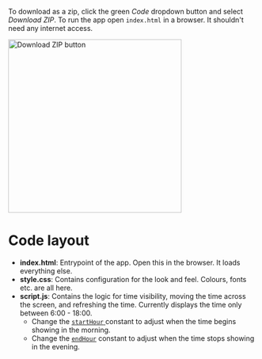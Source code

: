 To download as a zip, click the green *Code* dropdown button and select *Download ZIP*. To run the app open `index.html` in a browser. It shouldn't need any internet
access.

<img src="https://user-images.githubusercontent.com/3740993/112770432-b831dd80-8ff4-11eb-8a1d-3e9da1dadc69.png" alt="Download ZIP button" width="350">

# Code layout

* **index.html**: Entrypoint of the app. Open this in the browser. It loads
  everything else.
* **style.css**: Contains configuration for the look and feel. Colours, fonts etc. are
  all here.
* **script.js**: Contains the logic for time visibility, moving the time across
  the screen, and refreshing the time. Currently displays the time only between 6:00 - 18:00.
  * Change the [`startHour` ](https://github.com/ecterceocgan/gm-wild-tv/blob/main/script.js#L1) constant to adjust when the time begins showing in the morning.
  * Change the [`endHour`](https://github.com/ecterceocgan/gm-wild-tv/blob/main/script.js#L2) constant to adjust when the time stops showing in the evening.
